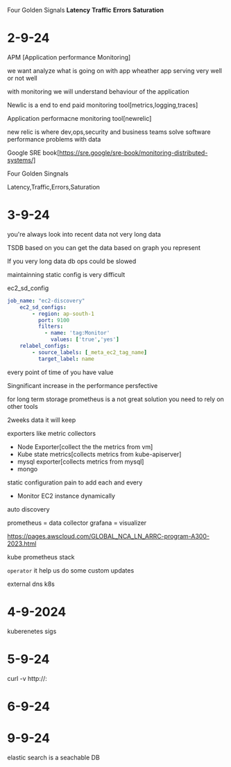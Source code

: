 Four Golden Signals **Latency** **Traffic** **Errors** **Saturation**
 
# 2-9-24

APM [Application performance Monitoring]

we want analyze what is going on with app wheather app serving very well or not well

with monitoring we will understand behaviour of the application

Newlic is a end to end paid monitoring tool[metrics,logging,traces]

Application performacne monitoring tool[newrelic]

new relic is where dev,ops,security and business teams solve software performance problems with data

Google SRE book[https://sre.google/sre-book/monitoring-distributed-systems/]

Four Golden Singnals

Latency,Traffic,Errors,Saturation

# 3-9-24
you're always look into recent data not  very long data

TSDB based on you can get the data based on graph you represent

If you very long data db ops could be slowed

maintainning static config is very difficult

ec2_sd_config

```yaml
job_name: "ec2-discovery"
    ec2_sd_configs:
        - region: ap-south-1
          port: 9100
          filters:
            - name: 'tag:Monitor'
              values: ['true','yes']
    relabel_configs:
        - source_labels: [_meta_ec2_tag_name]
          target_label: name
```
every point of time of you have value

Singnificant increase in the performance persfective

for long term storage prometheus is a not great solution you need to rely on other tools

2weeks data it will keep

exporters like metric collectors

- Node Exporter[collect the the metrics from vm]
- Kube state metrics[collects metrics from kube-apiserver]
- mysql exporter[collects metrics from mysql]
- mongo

static configuration pain to add each and every 
- Monitor EC2 instance dynamically

auto discovery

prometheus = data collector
grafana = visualizer

https://pages.awscloud.com/GLOBAL_NCA_LN_ARRC-program-A300-2023.html

kube prometheus stack

`operator` it help us do some custom updates 

external dns k8s 

# 4-9-2024

kuberenetes sigs

# 5-9-24

curl -v http://<ip>:<port>

# 6-9-24

# 9-9-24

elastic search is a seachable DB


